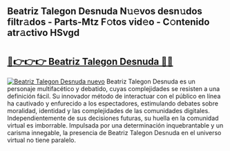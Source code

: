## Beatriz Talegon Desnuda N𝚞𝚎vos desn𝚞dos filtr𝚊dos - Parts-Mtz F𝚘tos vid𝚎o - C𝚘ntenido atr𝚊ctivo HSvgd

# <h2><a href="http://mb4oa4.tromn.icu/?c=Beatriz+Talegon+Desnuda">🔗👉👉👉 Beatriz Talegon Desnuda 🔗🔗</a></h2>

[![Beatriz Talegon Desnuda nuevo](https://i.imgur.com/pEAQMta.gif)](http://mb4oa4.tromn.icu/?c=Beatriz+Talegon+Desnuda)
Beatriz Talegon Desnuda es un personaje multifacético y debatido, cuyas complejidades se resisten a una definición fácil.  Su innovador método de interactuar con el público en línea ha cautivado y enfurecido a los espectadores, estimulando debates sobre moralidad, identidad y las complejidades de las comunidades digitales. Independientemente de sus decisiones futuras, su huella en la comunidad virtual es imborrable. Impulsada por una determinación inquebrantable y un carisma innegable, la presencia de Beatriz Talegon Desnuda en el universo virtual no tiene paralelo.
